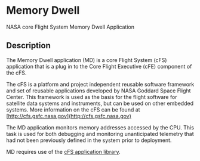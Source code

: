 # Memory Dwell
NASA core Flight System Memory Dwell Application

## Description
The Memory Dwell application (MD) is a core Flight System (cFS) application that is a plug in to the Core Flight Executive (cFE) component of the cFS.

The cFS is a platform and project independent reusable software framework and set of reusable applications developed by NASA Goddard Space Flight Center. This framework is used as the basis for the flight software for satellite data systems and instruments, but can be used on other embedded systems. More information on the cFS can be found at [http://cfs.gsfc.nasa.gov](http://cfs.gsfc.nasa.gov)

The MD application monitors memory addresses accessed by the CPU. This task is used for both debugging and monitoring unanticipated telemetry that had not been previously defined in the system prior to deployment.

MD requires use of the [cFS application library](https://github.com/nasa/cfs_lib).
